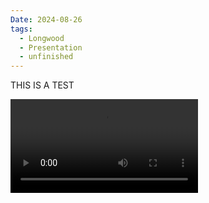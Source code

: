 ```yaml
---
Date: 2024-08-26
tags:
  - Longwood
  - Presentation
  - unfinished
---
```


THIS IS A TEST

![IMG_1067.webm](../../99%20-%20Meta/Assets/IMG_1067.webm)
